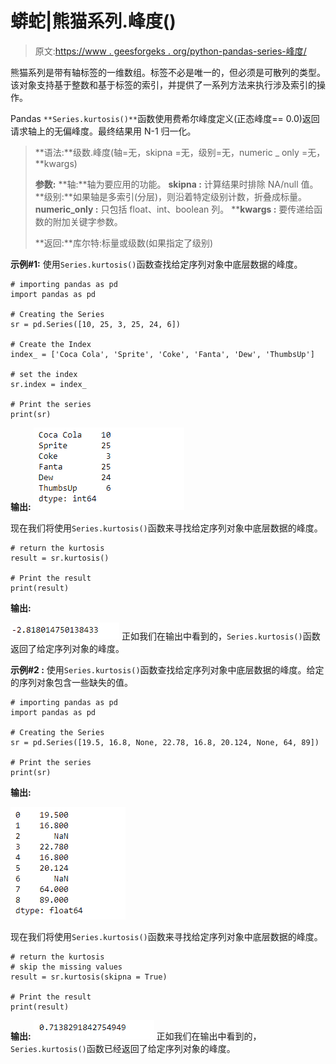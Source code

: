 # 蟒蛇|熊猫系列.峰度()

> 原文:[https://www . geesforgeks . org/python-pandas-series-峰度/](https://www.geeksforgeeks.org/python-pandas-series-kurtosis/)

熊猫系列是带有轴标签的一维数组。标签不必是唯一的，但必须是可散列的类型。该对象支持基于整数和基于标签的索引，并提供了一系列方法来执行涉及索引的操作。

Pandas `**Series.kurtosis()**`函数使用费希尔峰度定义(正态峰度== 0.0)返回请求轴上的无偏峰度。最终结果用 N-1 归一化。

> **语法:**级数.峰度(轴=无，skipna =无，级别=无，numeric _ only =无，**kwargs)
> 
> **参数:**
> **轴:**轴为要应用的功能。
> **skipna :** 计算结果时排除 NA/null 值。
> **级别:**如果轴是多索引(分层)，则沿着特定级别计数，折叠成标量。
> **numeric_only :** 只包括 float、int、boolean 列。
> ****kwargs :** 要传递给函数的附加关键字参数。
> 
> **返回:**库尔特:标量或级数(如果指定了级别)

**示例#1:** 使用`Series.kurtosis()`函数查找给定序列对象中底层数据的峰度。

```
# importing pandas as pd
import pandas as pd

# Creating the Series
sr = pd.Series([10, 25, 3, 25, 24, 6])

# Create the Index
index_ = ['Coca Cola', 'Sprite', 'Coke', 'Fanta', 'Dew', 'ThumbsUp']

# set the index
sr.index = index_

# Print the series
print(sr)
```

**输出:**
![](img/fd618eb915e31aaa5ff211ddd4dbc40d.png)

现在我们将使用`Series.kurtosis()`函数来寻找给定序列对象中底层数据的峰度。

```
# return the kurtosis
result = sr.kurtosis()

# Print the result
print(result)
```

**输出:**

![](img/e4df6d222183801bdb70c1986a3c098d.png)
正如我们在输出中看到的，`Series.kurtosis()`函数返回了给定序列对象的峰度。

**示例#2 :** 使用`Series.kurtosis()`函数查找给定序列对象中底层数据的峰度。给定的序列对象包含一些缺失的值。

```
# importing pandas as pd
import pandas as pd

# Creating the Series
sr = pd.Series([19.5, 16.8, None, 22.78, 16.8, 20.124, None, 64, 89])

# Print the series
print(sr)
```

**输出:**

![](img/b718b47f6bd724c04e8a4f73ab97fbe8.png)

现在我们将使用`Series.kurtosis()`函数来寻找给定序列对象中底层数据的峰度。

```
# return the kurtosis
# skip the missing values
result = sr.kurtosis(skipna = True)

# Print the result
print(result)
```

**输出:**
![](img/3e167384026f525f18a5d6c10a1b8857.png)
正如我们在输出中看到的，`Series.kurtosis()`函数已经返回了给定序列对象的峰度。